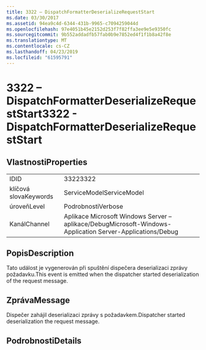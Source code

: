 ```yaml
---
title: 3322 – DispatchFormatterDeserializeRequestStart
ms.date: 03/30/2017
ms.assetid: 94ea9c4d-6344-431b-9965-c7094259044d
ms.openlocfilehash: 97e4051b45e2152d253f7f82ffa3ee9e5e9350fc
ms.sourcegitcommit: 9b552addadfb57fab0b9e7852ed4f1f1b8a42f8e
ms.translationtype: MT
ms.contentlocale: cs-CZ
ms.lasthandoff: 04/23/2019
ms.locfileid: "61595791"
---
```

# <a name="3322---dispatchformatterdeserializerequeststart"></a><span data-ttu-id="6b819-102">3322 – DispatchFormatterDeserializeRequestStart</span><span class="sxs-lookup"><span data-stu-id="6b819-102">3322 - DispatchFormatterDeserializeRequestStart</span></span>
## <a name="properties"></a><span data-ttu-id="6b819-103">Vlastnosti</span><span class="sxs-lookup"><span data-stu-id="6b819-103">Properties</span></span>  
  
|||  
|-|-|  
|<span data-ttu-id="6b819-104">ID</span><span class="sxs-lookup"><span data-stu-id="6b819-104">ID</span></span>|<span data-ttu-id="6b819-105">3322</span><span class="sxs-lookup"><span data-stu-id="6b819-105">3322</span></span>|  
|<span data-ttu-id="6b819-106">klíčová slova</span><span class="sxs-lookup"><span data-stu-id="6b819-106">Keywords</span></span>|<span data-ttu-id="6b819-107">ServiceModel</span><span class="sxs-lookup"><span data-stu-id="6b819-107">ServiceModel</span></span>|  
|<span data-ttu-id="6b819-108">úroveň</span><span class="sxs-lookup"><span data-stu-id="6b819-108">Level</span></span>|<span data-ttu-id="6b819-109">Podrobnosti</span><span class="sxs-lookup"><span data-stu-id="6b819-109">Verbose</span></span>|  
|<span data-ttu-id="6b819-110">Kanál</span><span class="sxs-lookup"><span data-stu-id="6b819-110">Channel</span></span>|<span data-ttu-id="6b819-111">Aplikace Microsoft Windows Server – aplikace/Debug</span><span class="sxs-lookup"><span data-stu-id="6b819-111">Microsoft-Windows-Application Server-Applications/Debug</span></span>|  
  
## <a name="description"></a><span data-ttu-id="6b819-112">Popis</span><span class="sxs-lookup"><span data-stu-id="6b819-112">Description</span></span>  
 <span data-ttu-id="6b819-113">Tato událost je vygenerován při spuštění dispečera deserializaci zprávy požadavku.</span><span class="sxs-lookup"><span data-stu-id="6b819-113">This event is emitted when the dispatcher started deserialization of the request message.</span></span>  
  
## <a name="message"></a><span data-ttu-id="6b819-114">Zpráva</span><span class="sxs-lookup"><span data-stu-id="6b819-114">Message</span></span>  
 <span data-ttu-id="6b819-115">Dispečer zahájil deserializaci zprávy s požadavkem.</span><span class="sxs-lookup"><span data-stu-id="6b819-115">Dispatcher started deserialization the request message.</span></span>  
  
## <a name="details"></a><span data-ttu-id="6b819-116">Podrobnosti</span><span class="sxs-lookup"><span data-stu-id="6b819-116">Details</span></span>
